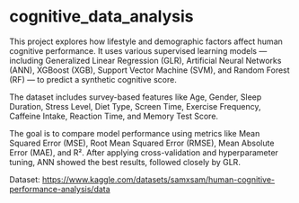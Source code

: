 # cognitive_data_analysis
This project explores how lifestyle and demographic factors affect human cognitive performance. It uses various supervised learning models — including Generalized Linear Regression (GLR), Artificial Neural Networks (ANN), XGBoost (XGB), Support Vector Machine (SVM), and Random Forest (RF) — to predict a synthetic cognitive score.

The dataset includes survey-based features like Age, Gender, Sleep Duration, Stress Level, Diet Type, Screen Time, Exercise Frequency, Caffeine Intake, Reaction Time, and Memory Test Score.

The goal is to compare model performance using metrics like Mean Squared Error (MSE), Root Mean Squared Error (RMSE), Mean Absolute Error (MAE), and R². After applying cross-validation and hyperparameter tuning, ANN showed the best results, followed closely by GLR.

Dataset: https://www.kaggle.com/datasets/samxsam/human-cognitive-performance-analysis/data

